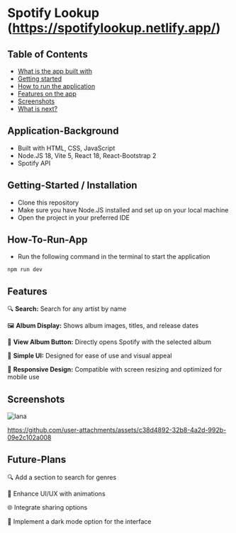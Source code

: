 # Spotify Lookup (https://spotifylookup.netlify.app/)

## Table of Contents
- [What is the app built with](#Application-Background)
- [Getting started](#Getting-Started)
- [How to run the application](#How-To-Run-App)
- [Features on the app](#Features)
- [Screenshots](#screenshots)
- [What is next?](#Future-Plans)


## Application-Background
- Built with HTML, CSS, JavaScript
- Node.JS 18, Vite 5, React 18, React-Bootstrap 2
- Spotify API

## Getting-Started / Installation
- Clone this repository
- Make sure you have Node.JS installed and set up on your local machine
- Open the project in your preferred IDE

## How-To-Run-App
- Run the following command in the terminal to start the application
```shell
npm run dev
```

## Features
🔍 **Search:** Search for any artist by name

🖼️ **Album Display:** Shows album images, titles, and release dates

🎵 **View Album Button:** Directly opens Spotify with the selected album

🎨 **Simple UI:** Designed for ease of use and visual appeal

📱 **Responsive Design:** Compatible with screen resizing and optimized for mobile use

## Screenshots
![lana](https://github.com/user-attachments/assets/99a3ba4b-7900-47ec-97b3-b9ddefa3bcb1)

https://github.com/user-attachments/assets/c38d4892-32b8-4a2d-992b-09e2c102a008

## Future-Plans
🔍 Add a section to search for genres

🎨 Enhance UI/UX with animations

🌐 Integrate sharing options

🌙 Implement a dark mode option for the interface

